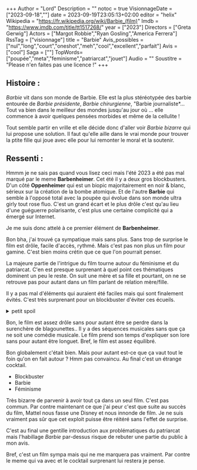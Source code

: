 +++
Author = "Lord"
Description = ""
notoc = true
VisionnageDate = ["2023-09-18",""]
date = 2023-09-19T23:05:13+02:00
editor = "helix"
Wikipedia = "https://fr.wikipedia.org/wiki/Barbie_(film)"
Imdb = "https://www.imdb.com/title/tt1517268/"
year = ["2023"]
Directors = ["Greta Gerwig"]
Actors = ["Margot Robbie","Ryan Gosling","America Ferrera"]
RssTag = ["visionnage"]
title = "Barbie"
Avis_possibles = ["nul","long","court","oneshot","meh","cool","excellent","parfait"]
Avis = ["cool"] 
Saga = [""]
TopWords=["poupée","meta","feminisme","patriarcat","jouet"]
Audio = ""
Soustitre = "Please n'en faites pas une licence !"
+++
## Histoire : 
*Barbie* vit dans son monde de Barbie.
Elle est la plus stéréotypée des barbie entourée de *Barbie présidente*, *Barbie chirurgienne*, "Barbie journaliste*…
Tout va bien dans le meilleur des mondes jusqu'au jour où … elle commence à avoir quelques pensées morbides et même de la cellulite !

Tout semble partir en vrille et elle décide donc d'aller voir *Barbie bizarre* qui lui propose une solution.
Il faut qu'elle aille dans le vrai monde pour trouver la ptite fille qui joue avec elle pour lui remonter le moral et la soutenir.

## Ressenti :
Hmmm je ne sais pas quand vous lisez ceci mais l'été 2023 a été pas mal marqué par le meme **Barbenheimer**.
Cet été il y a deux gros blockbusters.
D'un côté **Oppenheimer** qui est un biopic majoritairement en noir & blanc, sérieux sur la création de la bombe atomique.
Et de l'autre **Barbie** qui semble à l'opposé total avec la poupée qui évolue dans son monde ultra girly tout rose fluo.
C'est un grand écart et le plus drôle c'est qu'au lieu d'une guéguerre polarisante, c'est plus une certaine complicité qui a émergé sur Internet.

Je me suis donc attelé à ce premier élément de **Barbenheimer**.

Bon bha, j'ai trouvé ça sympatique mais sans plus.
Sans trop de surprise le film est drôle, facile d'accès, rythmé.
Mais c'est pas non plus un film pour gamine.
C'est bien moins crétin que ce que l'on pourrait penser.

La majeure partie de l'intrigue du film tourne autour du féminisme et du patriarcat.
C'en est presque surprenant à quel point ces thématiques dominent un peu le reste.
On suit une mère et sa fille et pourtant, on ne se retrouve pas pour autant dans un film parlant de relation mère/fille.

Il y a pas mal d'éléments qui auraient été faciles mais qui sont finalement évités.
C'est très surprenant pour un blockbuster d'éviter ces écueils.

<details><summary>petit spoil</summary>

Bon, donc le film est assez méta.
Le monde de *Barbie* existe bel et bien et la société Mattel aussi.

*Barbie* se rend donc à la maison mère où se tient une réunion au sommet avec le big boss et tous les membres du conseil d'administration.
Bien entendu ce sont tous des mecs en costard.

Et là ils ont évité le cliché du patron hargneux et misogyne.
J'étais persuadé que ça allait être un type colérique méprisant *Barbie* et prêt à tout pour un peu plus de pognon.
Mais au final pas du tout.

(Bon après tout, un film Made in Mattel n'a pas dépeint son patron comme une sombre merde, la surprise n'est pas surprenante)

</details>

Bon, le film est assez drôle sans pour autant être se perdre dans la surenchère de blagounettes..
Il y a des séquences musicales sans que ça ne soit une comédie musicale.
Le film prend son temps d'expliquer son lore sans pour autant être longuet.
Bref, le film est assez équilibré.

Bon globalement c'était bien.
Mais pour autant est-ce que ça vaut tout le foin qu'on en fait autour ?
Hmm pas convaincu.
Au final c'est un étrange cocktail.

  - Blockbuster
  - Barbie
  - Féminisme

Très bizarre de parvenir à avoir tout ça dans un seul film.
C'est pas commun.
Par contre maintenant ce que j'ai peur c'est que suite au succès du film, Mattel nous fasse une Disney et nous innonde de film.
Je ne suis vraiment pas sûr que cet exploit puisse être réitéré sans l'effet de surprise.

C'est au final une gentille introduction aux problématiques du patriarcat mais l'habillage *Barbie* par-dessus risque de rebuter une partie du public à mon avis.

Bref, c'est un film sympa mais qui ne me marquera pas vraiment.
Par contre le meme qui va avec et le cocktail surprenant lui restera je pense.
